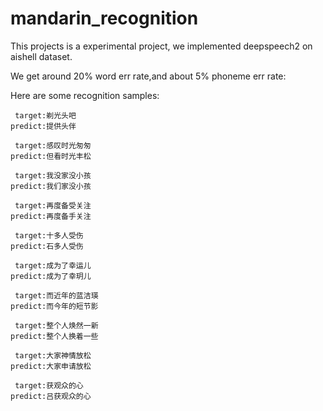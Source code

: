 # mandarin_recognition

This projects is a experimental project, we implemented deepspeech2 on aishell dataset.

We get around 20% word err rate,and about 5% phoneme err rate:

Here are some recognition samples:

```
 target:剃光头吧
predict:提供头伴

 target:感叹时光匆匆
predict:但看时光丰松

 target:我没家没小孩
predict:我们家没小孩

 target:再度备受关注
predict:再度备手关注

 target:十多人受伤
predict:石多人受伤

 target:成为了幸运儿
predict:成为了幸玥儿

 target:而近年的蓝洁瑛
predict:而今年的短节影

 target:整个人焕然一新
predict:整个人换着一些

 target:大家神情放松
predict:大家申请放松

 target:获观众的心
predict:吕获观众的心
```
